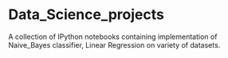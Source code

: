 # Data_Science_projects
A collection of IPython notebooks containing implementation of Naive_Bayes classifier, Linear Regression on  variety of datasets.
